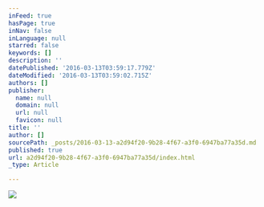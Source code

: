 ```yaml
---
inFeed: true
hasPage: true
inNav: false
inLanguage: null
starred: false
keywords: []
description: ''
datePublished: '2016-03-13T03:59:17.779Z'
dateModified: '2016-03-13T03:59:02.715Z'
authors: []
publisher:
  name: null
  domain: null
  url: null
  favicon: null
title: ''
author: []
sourcePath: _posts/2016-03-13-a2d94f20-9b28-4f67-a3f0-6947ba77a35d.md
published: true
url: a2d94f20-9b28-4f67-a3f0-6947ba77a35d/index.html
_type: Article

---
```

![](https://the-grid-user-content.s3-us-west-2.amazonaws.com/df275e3a-7c16-4828-8a29-3906dbc93633.jpg)